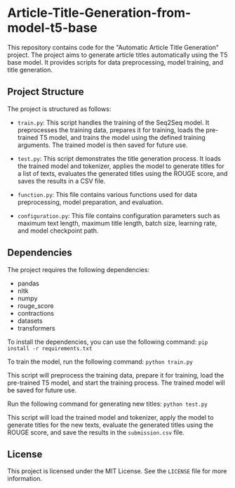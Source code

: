 # Article-Title-Generation-from-model-t5-base

This repository contains code for the "Automatic Article Title Generation" project. The project aims to generate article titles automatically using the T5 base model. It provides scripts for data preprocessing, model training, and title generation.

## Project Structure

The project is structured as follows:

- `train.py`: This script handles the training of the Seq2Seq model. It preprocesses the training data, prepares it for training, loads the pre-trained T5 model, and trains the model using the defined training arguments. The trained model is then saved for future use.

- `test.py`: This script demonstrates the title generation process. It loads the trained model and tokenizer, applies the model to generate titles for a list of texts, evaluates the generated titles using the ROUGE score, and saves the results in a CSV file.

- `function.py`: This file contains various functions used for data preprocessing, model preparation, and evaluation.

- `configuration.py`: This file contains configuration parameters such as maximum text length, maximum title length, batch size, learning rate, and model checkpoint path.

## Dependencies

The project requires the following dependencies:

- pandas
- nltk
- numpy
- rouge_score
- contractions
- datasets
- transformers


To install the dependencies, you can use the following command: `pip install -r requirements.txt`

To train the model, run the following command:  `python train.py`

This script will preprocess the training data, prepare it for training, load the pre-trained T5 model, and start the training process. The trained model will be saved for future use.

Run the following command for generating new titles: `python test.py`


This script will load the trained model and tokenizer, apply the model to generate titles for the new texts, evaluate the generated titles using the ROUGE score, and save the results in the `submission.csv` file.

## License

This project is licensed under the MIT License. See the `LICENSE` file for more information.

